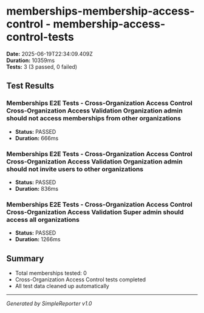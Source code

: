 # memberships-membership-access-control - membership-access-control-tests

**Date:** 2025-06-19T22:34:09.409Z  
**Duration:** 10359ms  
**Tests:** 3 (3 passed, 0 failed)

## Test Results


### Memberships E2E Tests - Cross-Organization Access Control Cross-Organization Access Validation Organization admin should not access memberships from other organizations
- **Status:** PASSED
- **Duration:** 666ms



### Memberships E2E Tests - Cross-Organization Access Control Cross-Organization Access Validation Organization admin should not invite users to other organizations
- **Status:** PASSED
- **Duration:** 836ms



### Memberships E2E Tests - Cross-Organization Access Control Cross-Organization Access Validation Super admin should access all organizations
- **Status:** PASSED
- **Duration:** 1266ms



## Summary

- Total memberships tested: 0
- Cross-Organization Access Control tests completed
- All test data cleaned up automatically

---
*Generated by SimpleReporter v1.0*
